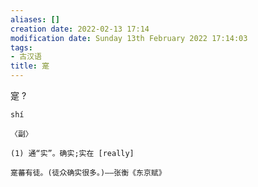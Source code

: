 ```yaml
---
aliases: []
creation date: 2022-02-13 17:14
modification date: Sunday 13th February 2022 17:14:03
tags:
- 古汉语
title: 寔
---
```


寔
?
```
shí 

〈副〉

(1) 通“实”。确实;实在 [really]

寔蕃有徒。(徒众确实很多。)——张衡《东京赋》
```